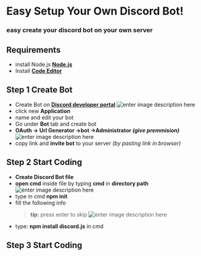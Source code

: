 # Easy Setup Your Own Discord Bot!

### easy create your discord bot on your own server 

## Requirements
- install Node.js [**Node.js**](https://nodejs.org/en/)
- Install   [**Code Editor**](https://code.visualstudio.com/)

## Step 1 Create Bot

- Create Bot on  [**Discord developer portal**](https://discord.com/developers/applications)
![enter image description here](https://cdn.discordapp.com/attachments/890540929742688296/954818424851296256/unknown.png)
- click new **Application**
- name and edit your bot
- Go under **Bot** tab and create bot
- **OAuth -> Url Generator ->bot ->Administrator *(give premmision)***
![enter image description here](https://cdn.discordapp.com/attachments/890540929742688296/955101259931717632/unknown.png)
- copy link and **invite bot** to your server *(by pasting link in browser)*
## Step 2 Start Coding
- **Create Discord Bot file**
- **open cmd** inside file by typing **cmd** in **directory path**
![enter image description here](https://cdn.discordapp.com/attachments/890540929742688296/955102118312804392/unknown.png)
- type in cmd **npm init**
- fill the following info
	>**tip:** press enter to skip
	![enter image description here](https://cdn.discordapp.com/attachments/890540929742688296/955104915884212274/unknown.png)
- type: **npm install discord.js** in cmd
## Step 3 Start Coding
